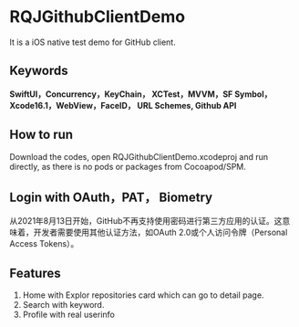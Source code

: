 # RQJGithubClientDemo
It is a iOS native test demo for GitHub client.
## Keywords
**SwiftUI，Concurrency，KeyChain， XCTest，MVVM，SF Symbol，Xcode16.1，WebView，FaceID， URL Schemes, Github API**

## How to run
Download the codes, open RQJGithubClientDemo.xcodeproj and run directly, as there is no pods or packages from Cocoapod/SPM.

## Login with OAuth，PAT， Biometry
从2021年8月13日开始，GitHub不再支持使用密码进行第三方应用的认证。这意味着，开发者需要使用其他认证方法，如OAuth 2.0或个人访问令牌（Personal Access Tokens）。

## Features
1. Home with Explor repositories card which can go to detail page.
2. Search with keyword.
3. Profile with real userinfo




